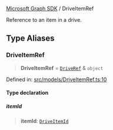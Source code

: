 [Microsoft Graph SDK](README.md) / DriveItemRef

Reference to an item in a drive.

## Type Aliases

### DriveItemRef

> **DriveItemRef** = [`DriveRef`](DriveRef.md#driveref) & `object`

Defined in: [src/models/DriveItemRef.ts:10](https://github.com/Future-Secure-AI/microsoft-graph/blob/main/src/models/DriveItemRef.ts#L10)

#### Type declaration

##### itemId

> **itemId**: [`DriveItemId`](DriveItemId.md#driveitemid)
